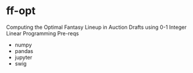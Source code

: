 # ff-opt
Computing the Optimal Fantasy Lineup in Auction Drafts using 0-1 Integer Linear Programming
Pre-reqs
* numpy
* pandas
* jupyter
* swig

